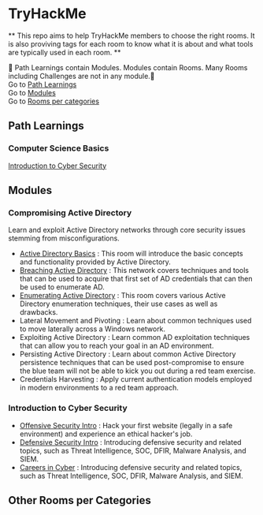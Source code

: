 # TryHackMe
** This repo aims to help TryHackMe members to choose the right rooms. It is also proviving tags for each room to know what it is about and what tools are typically used in each room. **

:crossed_flags:	Path Learnings contain Modules. Modules contain Rooms. Many Rooms including Challenges are not in any module.:crossed_flags:	  
Go to [Path Learnings](#Path-Learnings)  
Go to [Modules](#Modules)  
Go to [Rooms per categories](#Other-Rooms-per-Categories)  

## Path Learnings

### Computer Science Basics
[Introduction to Cyber Security](##Path-Learnings)






## Modules

### Compromising Active Directory
Learn and exploit Active Directory networks through core security issues stemming from misconfigurations.  
+ [Active Directory Basics](https://tryhackme.com/room/winadbasics) : This room will introduce the basic concepts and functionality provided by Active Directory.
+ [Breaching Active Directory](https://tryhackme.com/room/breachingad) : This network covers techniques and tools that can be used to acquire that first set of AD credentials that can then be used to enumerate AD.
+ [Enumerating Active Directory](https://tryhackme.com/room/adenumeration) : This room covers various Active Directory enumeration techniques, their use cases as well as drawbacks.
+ Lateral Movement and Pivoting : Learn about common techniques used to move laterally across a Windows network.
+ Exploiting Active Directory : Learn common AD exploitation techniques that can allow you to reach your goal in an AD environment.
+ Persisting Active Directory : Learn about common Active Directory persistence techniques that can be used post-compromise to ensure the blue team will not be able to kick you out during a red team exercise.
+ Credentials Harvesting : Apply current authentication models employed in modern environments to a red team approach.

### Introduction to Cyber Security
+ [Offensive Security Intro](https://tryhackme.com/room/offensivesecurityintro) : Hack your first website (legally in a safe environment) and experience an ethical hacker's job. 
+ [Defensive Security Intro](https://tryhackme.com/room/defensivesecurityintro) : Introducing defensive security and related topics, such as Threat Intelligence, SOC, DFIR, Malware Analysis, and SIEM.
+ [Careers in Cyber](https://tryhackme.com/room/careersincyber) : Introducing defensive security and related topics, such as Threat Intelligence, SOC, DFIR, Malware Analysis, and SIEM.

## Other Rooms per Categories

